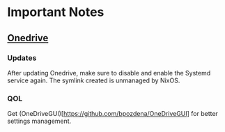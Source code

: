 # Important Notes

## [Onedrive](https://nixos.wiki/wiki/OneDrive)

### Updates 

After updating Onedrive, make sure to disable and enable the Systemd service again. 
The symlink created is unmanaged by NixOS.

### QOL

Get (OneDriveGUI)[https://github.com/bpozdena/OneDriveGUI] for better settings management.
